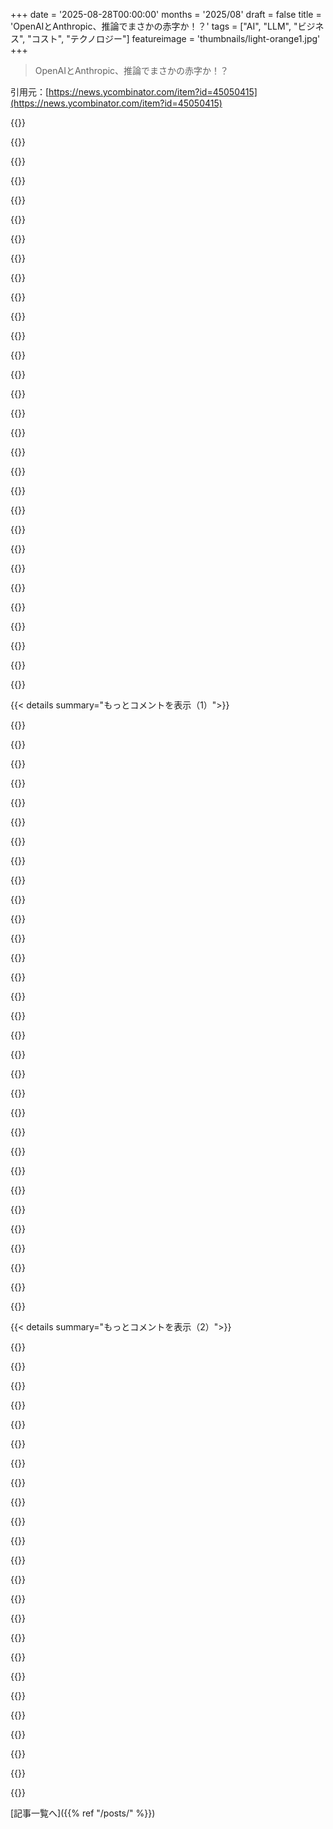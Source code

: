 +++
date = '2025-08-28T00:00:00'
months = '2025/08'
draft = false
title = 'OpenAIとAnthropic、推論でまさかの赤字か！？'
tags = ["AI", "LLM", "ビジネス", "コスト", "テクノロジー"]
featureimage = 'thumbnails/light-orange1.jpg'
+++

> OpenAIとAnthropic、推論でまさかの赤字か！？

引用元：[https://news.ycombinator.com/item?id=45050415](https://news.ycombinator.com/item?id=45050415)




{{<matomeQuote body="この記事の計算、根本的に間違ってるよ。例えば、プリフィルが帯域幅に縛られないってのは明らか。筆者のMFU計算はハードウェアのピークFLOPSの約7倍で、ありえない数値だ。他にも同時リクエスト数やGPU構成、Attention計算が主なボトルネックって仮定とか、色々おかしいところが多すぎる。HNの人たちが議論してる問題も、もっと根本的な誤解じゃないのが残念だね。" userName="chillee" createdAt="2025/08/28 21:45:15" color="#45d325">}}




{{<matomeQuote body="記事の内容、特にアウトプットトークンについては全く違うって同意するよ。ほら、ここ見てみて。強力なGPUをいくつか使えば、4ヶ月前から大規模モデルをめっちゃ安くデコードできる方法があるんだ。今はB200sとか使ってもっと安くなってるはずだよ。<br>https://lmsys.org/blog/2025-05-05-large-scale-ep/" userName="pama" createdAt="2025/08/28 22:30:15" color="#ff5c5c">}}




{{<matomeQuote body="OpenRouterでオープンソースモデルの値段を見てみ？クローズドソースモデルに比べて全然安いよ。この市場はどんどんコモディティ化してるから、それが本当のコストに小さいマージンを乗せたものだって考えるのが自然だよね。" userName="ma2rten" createdAt="2025/08/29 02:47:50" color="">}}




{{<matomeQuote body="OpenRouterにある多くのオープンモデルの推論だけの理論的マージンを丁寧に計算すると、大規模運用すれば800%超えとか、とんでもなく高い利益が出るはずだよ。高いコストは多分、給料や投資、無料提供なんかの費用を賄ってるんだと思う。AIの集中推論こそ、本当の金鉱だと思うな、規模がデカいとほとんどコストかからないんだからさ。" userName="pama" createdAt="2025/08/29 06:18:29" color="#ff5733">}}




{{<matomeQuote body="数学が間違ってるって言ってくれるのはありがたいんだけど、正しい数字も教えてくれないと、こっちの期待値をどう調整していいか分からないよ。" userName="Aeolun" createdAt="2025/08/29 00:00:50" color="">}}




{{<matomeQuote body="で、結局OpenAIとかAnthropicは本当に損してるの？それが知りたいんだけど。" userName="resonious" createdAt="2025/08/29 04:29:59" color="">}}




{{<matomeQuote body="結局のところさ、OpenAIとかAnthropicが「推論で赤字出してると」思う？可能性はあるのかな。" userName="Den_VR" createdAt="2025/08/28 22:06:55" color="">}}




{{<matomeQuote body="いや、赤字じゃないよ。記事は変な回り道してるけど、結論は合ってるかもね、ハハ。でも、アウトプットトークンがインプットトークンよりコストがかかるって中心的な前提は、100倍以上間違ってると思うけどさ。" userName="chillee" createdAt="2025/08/28 22:16:15" color="#ff5c5c">}}




{{<matomeQuote body="(記事の著者だよ) 訂正ありがとう！記事を更新するね。入力トークンの計算、僕が間違ってたのはごめん。手計算が物理法則から7倍しかズレてなかったってのは、正直ちょっと嬉しいんだけどね。入力トークンのコストをもっと高くして再計算しても、僕のユースケースだとあんまり変わらないんだよね。" userName="martinald" createdAt="2025/08/28 22:32:09" color="">}}




{{<matomeQuote body="32並列シーケンスって恣意的すぎない？256並列なら計算は8倍安くなるはずだよ。<br>あと、長文脈長がattentionの計算量ボトルネックになるって話も誤解を招くよ。" userName="chillee" createdAt="2025/08/28 22:51:15" color="#ff33a1">}}




{{<matomeQuote body="入力トークンが安いのは、後でモデルのトレーニング用にデータを収集したいからじゃない？大量のデータを細かく使いたいんだと思うよ。" userName="doctorpangloss" createdAt="2025/08/28 22:23:38" color="">}}




{{<matomeQuote body="知ってる限りだと、大手プロバイダは契約でユーザーデータを使ったトレーニングをしないのがデフォルトになってるよ。だから、トレーニングデータのためのコンテキストサイズって関係ないんじゃないかな。" userName="awwaiid" createdAt="2025/08/29 10:59:08" color="">}}




{{<matomeQuote body="たとえそうだったとしても、製品の最大のコストを無視して「利益が出てる」って言うのは、むしろ詐欺じゃないか。" userName="diamond559" createdAt="2025/08/29 06:58:48" color="#ff5c5c">}}




{{<matomeQuote body="LLMをよく分かってないんだけど、どうしたらもっと理解できるか何かおすすめある？" userName="johnnypangs" createdAt="2025/08/29 04:54:20" color="">}}




{{<matomeQuote body="何度かモデル化したんだけど、推論ってGPUの減価償却と利用率次第で50%以上の粗利率でいけるよ。問題はモデルのトレーニング費用を計算に入れるかどうかだね。もしトレーニング費用を償却しないならマージンは最高。でも、もし償却して考慮する必要があるなら…やばいって。" userName="_sword" createdAt="2025/08/28 17:53:45" color="#ff5733">}}




{{<matomeQuote body="なんでトレーニングを考慮に入れないんだ？一度トレーニングしたら何年もモデルが使えるわけじゃないだろ。競争についていくには常に改善が必要だし、今のモデルの寿命って数ヶ月だよ。" userName="BlindEyeHalo" createdAt="2025/08/28 18:19:33" color="#ff33a1">}}




{{<matomeQuote body="Hard ForkポッドキャストでSam Altmanが「トレーニング費用で赤字だけど、トレーニングは減る」って言ってたよ。トレーニングを考慮しなければ、今の価格でも利益が出てるって。でもCFOが「まだ利益は出てないけど、もうすぐ」って訂正してた。<br>これは数週間前の話だから話半分だけど、トレーニングを無視すれば価格は妥当ってのは合ってると思う。ただ、トレーニングがめちゃくちゃ高くて、それが多くのAI企業が今赤字な理由だね。" userName="jacurtis" createdAt="2025/08/28 21:57:49" color="#785bff">}}




{{<matomeQuote body="GPT5レベルのモデルなら、平均的な人はもう改善を認識できないところに来てると思うよ。このレベルなら、少しずつ改善しながら何年も使えるんじゃないかな。ただ、研究用のモデルは、短期間で性能を上げるために、まだまだ莫大なコストでトレーニングが必要だろうけどね。" userName="vonneumannstan" createdAt="2025/08/28 18:50:44" color="#ff5c5c">}}




{{<matomeQuote body="著作権侵害の賠償金とか法的な費用は含まれてるの？データ作ったクリエイターにお金を払うのがダメってどういうこと？説明してよ。" userName="lawlessone" createdAt="2025/08/28 17:56:27" color="#ff5733">}}




{{<matomeQuote body="他のスタートアップがR&Dコストを隠して「限界利益は高いから、すぐ儲かる事業になるよ」って言うのと同じ手口だよね。" userName="christina97" createdAt="2025/08/28 18:51:13" color="#ff5c5c">}}




{{<matomeQuote body="異議あり！一番のコストはエネルギー、水、メンテナンスだよ。Metaみたいに莫大な投資してライバルと競争しなきゃだし、NVIDIAの株価みたいに高騰するハードウェアもいる。今は市場を獲りに行ってガンガン投資する時で、利益の話はまだ早い。計算式はまだ完成してないよ。" userName="trilogic" createdAt="2025/08/28 18:43:19" color="#ff5733">}}




{{<matomeQuote body="マジウケる。ぶっちゃけ、FCFFとかFCFEとかフリーキャッシュフローについて語らないやつは信用しないね。費用の分類なんてどうでもいいから、金を見せてくれ！" userName="utyop22" createdAt="2025/08/29 01:23:37" color="#38d3d3">}}




{{<matomeQuote body="このモデルの設備投資リスクってどれくらい？GPUを5年で減価償却するのは、稼働率が保証されてればいいけどさ。稼働率が落ちて市場シェアを失ったら、一部の会社は終わりそうだよな。" userName="lumost" createdAt="2025/08/28 20:12:01" color="#ff5c5c">}}




{{<matomeQuote body="＞ モデルが進歩したらトレーニングは減るって？それが起きるまで、まだまだトレーニングしまくらないといけないよ。5から元に戻したってことは、彼ら自身がそれを認めてるってことだよね。" userName="dgfitz" createdAt="2025/08/28 22:55:24" color="#785bff">}}




{{<matomeQuote body="GoogleとFacebookは初期の頃、何年もフリーキャッシュフローがマイナスだったんだ。賢い投資家たちは、金燃やしてるって馬鹿にしてたヤツらを笑ってたんだよ。" userName="danielmarkbruce" createdAt="2025/08/29 03:53:55" color="#ff5c5c">}}




{{<matomeQuote body="それは現状の法律がそう言ってないからだよ。それに議会は遡及法なんて作れないからね。" userName="tick_tock_tick" createdAt="2025/08/28 19:14:31" color="#ff5c5c">}}




{{<matomeQuote body="これは逆を証明してると思うよ。みんな新しいモデルじゃなくて古いモデルを求めてたんだから、そのユーザー層のためには新しいモデルを訓練する必要なんてなかったってことだよね。" userName="mindwok" createdAt="2025/08/29 00:12:29" color="">}}




{{<matomeQuote body="誰も需要の価格弾力性や、それがモデルビジネスの経済にどう影響するかについて話してないのが気になるな。" userName="utyop22" createdAt="2025/08/29 01:25:23" color="#ff5c5c">}}




{{<matomeQuote body="製品運用費と再投資、そしてモデルビジネスを比較してみようよ。FCFFはEBIT(1-t)から再投資を引いたものだろ。モデルビジネスの営業費用はすごく高いからEBITは低くなる。再投資が大きければ大きいほど穴も大きくなるんだ。それが長く続けば続くほど（長期的に競合を排除する明確な参入障壁がなければ）高い評価を正当化するのは難しくなるよ。こういう比較は細かいところを無視してるから、本当に嫌いだね。" userName="utyop22" createdAt="2025/08/29 08:27:08" color="#785bff">}}




{{<matomeQuote body="＞ほとんどのAI企業は今赤字だって？　この段階じゃ完全に“普通”だよな、“””だろ”””？　何十億ものVCマネーがリターンを追いかけてるなら、じっと座ってる時間なんてないし、全部つぎ込むしかない。ハイプトレインは自力での収益化なんて待ってくれないんだ。それに、この巨大な評価額と必須のYoY成長率だと、彼らがユニットエコノミーの数字をいじってないわけがない。バイアスって、意識して努力しないと打ち破るのが難しいんだよね。" userName="pas" createdAt="2025/08/28 22:13:20" color="#38d3d3">}}




{{< details summary="もっとコメントを表示（1）">}}

{{<matomeQuote body="一部のパワーユーザーの需要はかなり非弾力的だと思うな。お金を使うのを嫌がるデベロッパーが、新しいClaudeのサブスクリプションに月200ドルも喜んで払ってるのを見たことあるよ。" userName="Jaxkr" createdAt="2025/08/29 03:31:11" color="#ff5c5c">}}




{{<matomeQuote body="モデルが急速に進化する限り、競争にはゼロからの再訓練が必要で、これは莫大なCapExだから、AI企業の財務は推論コストだけじゃ測れないよ。高性能モデルは訓練も高額だしね。でも、どこかでモデル改善は飽和するはず。そうなればモデルのアーキテクチャは固定され、新知識の組み込みだけが追加訓練の目的になるかも。ゼロから再訓練か、ファインチューニングで済むかで未来は大きく変わるよ。もし後者でファインチューニングが安ければ、低推論コストがAI企業の強気材料になるだろうね。" userName="MontyCarloHall" createdAt="2025/08/28 18:40:09" color="#45d325">}}




{{<matomeQuote body="マイナスのフリーキャッシュフローは、良いビジネスの初期段階では普通なんだ。90年代のAmazonやGoogleもそうだっただろ？　初期のFCFFばかり見るのは浅はかだよ。参入障壁は自然に生まれるんじゃなく、時間と費用をかけて作り出すものなんだ。AIのモデルビジネスが高利益か低利益か、参入障壁や再投資がどうなるかはまだ不明。数年しか経ってないんだからね。この分野で今後数年間、プラスのフリーキャッシュフローを目指したら潰されるだろう。2035年に高収益ビジネスを狙うなら、今すぐ投資すべきだね。" userName="danielmarkbruce" createdAt="2025/08/31 03:06:09" color="#45d325">}}




{{<matomeQuote body="＞最大のコストは依然としてエネルギー消費、水、メンテナンスだって？<br>君は推論の運用コストが訓練コストを超えているって言ってるの？" userName="wtallis" createdAt="2025/08/28 18:46:04" color="#ff33a1">}}




{{<matomeQuote body="AIラボ以外だと推論コストの仮定は現実離れしてるんじゃない？ DeepSeekのデータ（https://github.com/deepseek-ai/open-infra-index/blob/main/20...）見ると、多くのGPUが必要だけど使わない時間も多くて効率悪いよ。AIラボ以外では、100%の利用率とか、入力処理が無料とかの仮定は成り立たないと思うんだ。" userName="ozgune" createdAt="2025/08/28 19:09:48" color="#ff5733">}}




{{<matomeQuote body="AI企業のAPIってコモディティ化してるから、常に訓練し続けないと、すぐ他の会社に乗り換えられちゃうよ。これって結局、消耗戦だよね。" userName="anothernewdude" createdAt="2025/08/29 05:34:24" color="">}}




{{<matomeQuote body="H100のレンタル代に、GPUがアイドルになる時間とかのコストって、もう含まれてるんじゃないの？" userName="DoesntMatter22" createdAt="2025/08/28 19:22:03" color="">}}




{{<matomeQuote body="GPT-5の「Pro」は最強だけど、月200ドルもするし、訓練費用もすごい。性能向上とコストの関係が釣り合わなくなってきてるから、そのうちモデル開発も限界が来るんじゃないかな。高すぎて使う人もいなくなるかもね。" userName="felipeerias" createdAt="2025/08/29 02:18:57" color="#ff33a1">}}




{{<matomeQuote body="AI開発に関わってるのって、ほぼ米国と中国だけじゃん。中国がIP権を尊重するようになるなんて、思えないんだけど。" userName="tick_tock_tick" createdAt="2025/08/28 21:30:37" color="">}}




{{<matomeQuote body="なんかGPT-5って前のモデルより劣化してる気がするんだけど。実用ならClaude使っちゃうよ。音声モードも前は便利だったのに、今はなんか要領を得ないし、使い物にならない。" userName="black_knight" createdAt="2025/08/28 20:55:28" color="">}}




{{<matomeQuote body="コストって10分の1になるのかな？Uberみたいに値上がりしたら、Copilotも1リクエスト1ドルとか0.25ドルとかじゃ使いたくないよ。それなら海外のコンサルに頼んだ方がマシになっちゃうし。" userName="brianwawok" createdAt="2025/08/28 23:33:38" color="#785bff">}}




{{<matomeQuote body="Sam Altmanが「今やってることのほとんどが推論なんだ。推論は儲かってるよ。もし訓練費用がなければ、うちはめちゃくちゃ儲かる会社になるだろうね」って言ってたよ。ソースはこれ: https://www.axios.com/2025/08/15/sam-altman-gpt5-launch-chat..." userName="simonw" createdAt="2025/08/28 16:20:22" color="#45d325">}}




{{<matomeQuote body="Amodeiも、Sam Altmanと同じこと言ってたよ。「モデル一つ一つが会社なら、去年作ったモデルはちゃんと儲かってる。でもそれと同時に、もっと金のかかる新しいモデルも作ってるから全体としては大変なんだ。この状況は、モデルがもう大きくならなくなるか、性能改善が止まるまで続くだろうね」って。詳しくはこれ: https://cheekypint.substack.com/p/a-cheeky-pint-with-anthrop..." userName="dcre" createdAt="2025/08/28 16:23:51" color="#ff33a1">}}




{{<matomeQuote body="「もし売上原価がゼロなら儲かる」って、Sam Altmanの発言は当たり前すぎて意味ないだろ。どんなビジネスだって、コストがなきゃ儲かるのは当然のことなんだからさ。" userName="drob518" createdAt="2025/08/28 16:27:56" color="">}}




{{<matomeQuote body="「モデルを会社」って例えるのはおかしいね。モデルは製品と考えるべきだよ、Nikeの靴みたいに。Nikeは靴の開発費をかけるけど、製品を売ってR&Dコストを回収する。でも会社全体は別で運営されてるでしょ。Nikeは成長するほど安く作れるようになるけど、LLMモデルは新モデルほど開発費が跳ね上がるって言われてる。もしトレーニングで2倍の収益だとしても、儲けるには毎年値段を倍にするかユーザーを倍にするか、新モデルを作るのをやめるしかないじゃん。" userName="meshugaas" createdAt="2025/08/28 17:27:16" color="#ff33a1">}}




{{<matomeQuote body="Amodeiの引用が間違ってる理由を前の返信で説明したけど、要するに今のモデルのトレーニングと推論を比べるのが違うってこと。彼らが大損してるのは、今のモデルでトレーニング費用を回収してる間に次のモデルをトレーニングしてるからなんだ。だから、これはCOGSとは全く違うね。" userName="dcre" createdAt="2025/08/28 16:39:44" color="#38d3d3">}}




{{<matomeQuote body="これは技術的には正しいかもしれないけど、実際はそうじゃない可能性があるよ。例えばOpenAIはCursorやWindsurf、他のスタートアップに投資して、彼らがユーザーにクレジットを配って大量の推論APIを使わせる。そしてお金はOpenAIに戻って、またクレジットや投資としてそれらの会社に送られるんだ。Nvidiaも推論を大量に生み出す会社に資金提供してるから、さらに循環的だよね。新しい投資マネーが尽きるまでは、本当に利益が出てるかなんて、かなり判断が難しいんじゃないかな。" userName="aeternum" createdAt="2025/08/28 16:28:01" color="#45d325">}}




{{<matomeQuote body="Ed Zitronっていうジャーナリストがいるよ。https://www.wheresyoured.at/<br>彼はOpenAI懐疑派で、彼の調査が正しければOpenAIは赤字どころか、ずっと儲からないらしいんだ。その財務比率は、初期のUberやAmazonでさえ、財政的に質素に見えるほどひどいんだって。彼はテック系の人じゃないけどね。" userName="citizenpaul" createdAt="2025/08/28 18:22:18" color="#38d3d3">}}




{{<matomeQuote body="会計士がトレーニング費用をCOGSだと主張するために、どれだけ無理な理屈を通す必要があるか想像できないよ。損益計算書（P&L）をAIエンジニアに説明するなら、トレーニングはR&D費用で、推論費用がCOGSっていうのが一番分かりやすいんじゃない？" userName="gomox" createdAt="2025/08/28 16:55:36" color="#45d325">}}




{{<matomeQuote body="Zitronはまともなアナリストじゃないよ。彼の分析には疑問があるね。David CrespoのBskyでの投稿をいくつか見てみて。→<br>https://bsky.app/profile/davidcrespo.bsky.social/post/3lxale...<br>https://bsky.app/profile/davidcrespo.bsky.social/post/3lo22k...<br>https://bsky.app/profile/davidcrespo.bsky.social/post/3lwhhz...<br>https://bsky.app/profile/davidcrespo.bsky.social/post/3lv2dx..." userName="dcre" createdAt="2025/08/28 19:49:36" color="">}}




{{<matomeQuote body="それは、トレーニングしたモデルが事業としてずっと機能し続けたらの話だよね。トレーニングコストの償却期間なんて2ヶ月くらいだよ。それだけで利益を出し続けるなんて無理。次のモデルを作らないと、みんな他に行っちゃうもんね。" userName="prasadjoglekar" createdAt="2025/08/28 16:51:59" color="#ff33a1">}}




{{<matomeQuote body="OpenAIって、いつか新モデル作らないでいられるのかな？彼らは設立以来ずっと次のモデルをトレーニングし続けてるみたいだし。うちのソフトウェア会社もR&Dに結構お金をかけるけど、それでもしっかり利益を出してるよ。もしOpenAIが、利益を出すために製品のイテレーションを止めなきゃいけないって状況なら、数百億ドルの借金を抱える寸前の今、かなりヤバいんじゃないかな。" userName="ToucanLoucan" createdAt="2025/08/28 16:53:31" color="#45d325">}}




{{<matomeQuote body="OpenAIとAnthropicは顧客層も使い方もかなり違うんだ。Anthropicの利用料は、OpenAIよりも顧客が直接支払ってる割合がかなり高いと推測できるよ。ChatGPTの無料版はClaudeの無料版より圧倒的に人気だし、AnthropicはOpenAIよりAPIビジネスの割合が高いだろうね。だから、この赤字の話はAnthropicには当てはまるけど、OpenAIには当てはまらない可能性もあるってこと。" userName="827a" createdAt="2025/08/28 17:20:27" color="#ff33a1">}}




{{<matomeQuote body="「Nikeが成長するにつれて、より安く靴を作れるようになる」っていうのは、モデルにも当てはまるはずだよ。GPT4レベルのモデルのトレーニングや推論の提供は、昔より100倍以上安くなってるだろうし！NikeはJordan 1を40年以上も作り続けてるんだぞ！OpenAIもGPT4レベルの推論効率改善による利益だけで生きていけるなら、とてつもなく儲かるはずだ！" userName="vonneumannstan" createdAt="2025/08/28 18:54:29" color="#45d325">}}




{{<matomeQuote body="COGSはGAAPの意味じゃなくて、不明な”コスト”の同義語として使ってたわ。ゴメンね。たぶん訓練費用は開発費、データセンターやGPUの運用費がGAAPのCOGSになると思う。俺が言いたかったのは、収益だけ見て事業立ち上げや維持のコストを無視したら、どんなビジネスでも”儲かってる”って言えちゃうってことね。" userName="drob518" createdAt="2025/08/28 18:01:14" color="#ff5733">}}




{{<matomeQuote body="なんで2ヶ月なの？Claude 3.5と4の間はほぼ1年あったじゃん。(3.5から3.7への移行にどれだけコストがかかるかはわからないけどね。)" userName="dcre" createdAt="2025/08/28 17:53:49" color="">}}




{{<matomeQuote body="＞＞これは明らかだ...多分＞＞GPT-4レベルのモデルで推論効率が上がった利益だけで食っていけるなら、OpenAIはとんでもなく儲かるはず！もしGPT-4が今やタダみたいな金を生むなら、GPT-5の後にそれをやめるってのはマジで変だよな。" userName="Avshalom" createdAt="2025/08/28 19:05:39" color="#785bff">}}




{{<matomeQuote body="これまで新しいモデルは前のモデルより開発コストがかかってるし、桁違いなことも多いから、靴の比喩は的外れだよ。<br>石油・ガス生産の方が良い比喩だね。既存の油田は枯渇するか（モデルがSOTAじゃなくなりROIがない）、生産中か（SOTA推論でROIがある）。AIとの類似点は、新しい油田は最初に見つけたものより経済的にするのが難しいから、オンラインにするのがどんどん高くなってること。つまり、楽して稼げる時代はもう終わったってことさ。" userName="renjimen" createdAt="2025/08/28 18:02:41" color="#38d3d3">}}




{{<matomeQuote body="なるほど、アルトマンは無料ティアをマーケティング費用として除外してる可能性が高いね、有料顧客からの利益より損失が大きくても。<br>一方、モデルルーターでGPT-5-miniにクエリを送ることで、以前4oに行ってた無料ティアのコストを大幅に削減できるかもしれないな。" userName="dcre" createdAt="2025/08/28 18:04:56" color="#ff33a1">}}




{{<matomeQuote body="事業全体とユニットエコノミーを分けて考えるのは大体役立つよね。ユニットエコノミーがマイナスだとかなり暗い。プラスなら、事業拡大で管理費やR&Dみたいな固定費を償却できるし、ユニット利益率も少し改善するからチャンスはかなり上がる。<br>でも、固定費が指数関数的に増えてるとこれはうまくいかない。ユーザー数か顧客単価が指数関数的に増えない限り、この状況からは抜け出せないんだ。アルトマンが言ってるのはこれだと思うよ。つまり、ユニットエコノミーはプラスなのに、固定費が規模の経済で吸収できるより早く爆発的に増えてるっていう異常事態だってこと。細かい話だと思うかもしれないけど、洞察力のある見方には物事を分けて考えることがよく必要になるんだ。" userName="DenisM" createdAt="2025/08/28 18:37:28" color="#ff5733">}}

{{</details>}}




{{< details summary="もっとコメントを表示（2）">}}

{{<matomeQuote body="最新のNYT Hard Forkポッドキャストによると、サムが主催する夕食会にホストが呼ばれてたんだ。そこでサムが”訓練を計算から除外すればうちは黒字だ”って言って、Lightcap（COO）に”そうだろ？”って聞いたら、Lightcapが”ええっと、惜しいところです”みたいな返事をしたらしい。<br>彼らは推論だけでもまだ黒字じゃなくて、サムもつい最近まで知らなかった可能性があるってさ。<br>URL: https://www.nytimes.com/2025/08/22/podcasts/is-this-an-ai-bu..." userName="827a" createdAt="2025/08/28 17:13:43" color="#38d3d3">}}




{{<matomeQuote body="素晴らしい視点だね。<br>基本的に新しい会社が前の会社に競争圧力をかけて、みんなで利益を縮小してるんだよ。底辺への競争をやってるんだね。たぶん彼らはこれを分かってて、AGIの優位性に賭けてるんだろうな。" userName="DenisM" createdAt="2025/08/28 18:28:50" color="#ff33a1">}}




{{<matomeQuote body="まだ深い統合に未開発の価値があるよ。例えば、バラバラのビジネスプロセスとの密接な統合によるネットワーク効果で、指数関数的に価値が増える大当たりを引くかもしれないね。<br>強いネットワーク効果を持つビジネスは、約2兆ドルの評価額まで成長できることが分かってるし。" userName="DenisM" createdAt="2025/08/28 18:42:03" color="">}}




{{<matomeQuote body="アモデイは1億ドルのモデルが2億ドルの収益を生み、10億ドルのモデルが20億ドルの収益を生むって仮説を持ってるけど、それって本当に成り立つかな？10億ドルのモデルから2億ドルの収益しか得られないなんてことは、別に起こり得ないわけじゃないし。" userName="LZ_Khan" createdAt="2025/08/28 17:34:09" color="">}}




{{<matomeQuote body="「トレーニング費用を割引しても利益が出ない」ってのと「推論の利益は費用を大幅に上回る」って発言、矛盾しないよね。だからSamのコメントは前半だけが正しかったのかもね。" userName="twoodfin" createdAt="2025/08/28 18:13:33" color="">}}




{{<matomeQuote body="Ed ZitronはOpenAIが利益出すなんて無理って言ってるね。君が貼った記事も、OpenAIが黒字になるのはかなり難しいって思ってるみたいだよ。" userName="jrflowers" createdAt="2025/08/28 21:43:41" color="">}}




{{<matomeQuote body="「AGIのトップに賭けてる」って、UberやTeslaが自動運転に賭けてるのと一緒じゃん。もう10年も「もうすぐ」って言ってるしね。" userName="oblio" createdAt="2025/08/28 19:01:58" color="">}}




{{<matomeQuote body="「新モデルは前のより開発費かかる」ってのは、80年代から2010年代のソフトや、今のハードでも一緒だよね。iPhone 17は10や5より開発費かかるだろうし、iPhone 5も3Gより高かったしね。" userName="runako" createdAt="2025/08/28 20:25:21" color="">}}




{{<matomeQuote body="Samが「トレーニング費払わなきゃ超儲かる」って言ったんだよね。Amodeiも同じこと言ったって？違うよ。Amodeiはトレーニング費払ってもモデルは儲かるって言ってるんだ。費用より収入が多いって。全然違う主張だよ。" userName="kgwgk" createdAt="2025/08/28 19:11:58" color="#ff5c5c">}}




{{<matomeQuote body="無料枠が大量の学習材料になってるんだよね。ChatGPTの間違いを直すたびに、本にもウェブにもない知識を与えてるわけ。それが参入障壁（モート）になるけど、時間がかかるんだ。" userName="DenisM" createdAt="2025/08/28 18:22:54" color="#38d3d3">}}




{{<matomeQuote body="細かいけど大事な話だね。モデルがずっと再学習いらないとか、スケールアップし続けないとか、誰か思ってる？僕はスケールアップはもう限界が来てると思う。訓練するコンテンツも尽きてきたし、いいことかもね。でも、継続的な再学習が当たり前じゃない未来は考えられないな。" userName="drob518" createdAt="2025/08/28 19:23:34" color="#ff5733">}}




{{<matomeQuote body="え？この記事、なんか怪しいな。数字はわかんないけど…オープンソースモデルもあるのに、推論がそんなに安かったら、なんで安価なAPIプロバイダーがゴロゴロ出てこないの？僕が見たのは小さいモデルばっかだし、安価なdeepseek-R1はどこ？そんなに安くて儲かるなら、僕も安く使えるか自分で600Bモデル動かせるはずだよね。なんか見落としてる？実際、みんなが安くやってないってのが、この記事の計算への一番の批判だと思うけどな。" userName="noodletheworld" createdAt="2025/08/28 15:25:56" color="#ff33a1">}}




{{<matomeQuote body="「推論がそんなに安いなら、安価なAPIプロバイダー出てこないの？」って？安いとこいっぱいあるよ。他のAPIまとめる有名プロバイダーもあって、モデルを無料で提供してるとこもあるしね。「小さいモデルばっか。安価なdeepseek-R1は？」<br>https://openrouter.ai/deepseek/deepseek-r1-0528:freeだよ。" userName="dragonwriter" createdAt="2025/08/28 15:52:20" color="#ff33a1">}}




{{<matomeQuote body="これ、どういうこと？誰かがプロンプト自体に価値を見出してるんだろうけど、これじゃ採算取れないでしょ。" userName="idiotsecant" createdAt="2025/08/28 17:48:10" color="">}}




{{<matomeQuote body="推論はそんなに安いのさ。それに、AIを使い慣れてもらって、有料モデルに移行してくれることを期待してるんじゃないかな。" userName="tick_tock_tick" createdAt="2025/08/28 19:16:18" color="">}}




{{<matomeQuote body="DeepSeekなら、そこそこのノートPCでも無料で動かせるよ。" userName="booi" createdAt="2025/08/28 16:08:27" color="">}}




{{<matomeQuote body="4-bit量子化でも、R1はウェイトだけで300GB以上必要だよ。R1を蒸留した小さいモデルならノートPCで動かせるけど、R1本体をノートPCで動かすのは、どんなに極端な構成でも無理だと思うな。" userName="dragonwriter" createdAt="2025/08/28 16:16:14" color="#ff5733">}}




{{<matomeQuote body="多分、Ollamaが”DeepSeek”って呼んでるやつをDeepSeekだと思ってるんじゃない？あれはDeepSeekじゃなくて、DeepSeekを蒸留した別のモデルだよ。" userName="svachalek" createdAt="2025/08/28 16:40:18" color="#785bff">}}




{{<matomeQuote body="”なんで複数のAPIプロバイダがモデルを激安で提供してないの？”って？いや、してるよ。この表にあるDeepSeek R1の各プロバイダの価格は、記事の推定より安いって。ほら、ここ見てみてよ。https://artificialanalysis.ai/models/deepseek-r1/providers" userName="jsnell" createdAt="2025/08/28 15:38:54" color="#ff5733">}}




{{<matomeQuote body="リンク先の最安プロバイダでも、記事が推定してる入力トークン価格の460倍もするんだけど。" userName="ac29" createdAt="2025/08/28 16:00:13" color="#785bff">}}




{{<matomeQuote body="”リンク先の最安プロバイダが記事の460倍”って言ったけど、記事は入力トークン100万あたり$0.003、リスト最安は$0.46だから、比率は120倍だよ、460倍じゃない。あと、出力トークン100万あたり$3.08って推定だけど、リストの全プロバイダはそれをはるかに下回ってるぞ。" userName="dragonwriter" createdAt="2025/08/28 16:26:31" color="#ff5c5c">}}




{{<matomeQuote body="そのページには出力トークン価格が$3.08より高いプロバイダが7つもあるんだけど。入力トークン価格がそれより高いプロバイダも1つあるし。”すべて”ってのは正しくないよ。" userName="ruszki" createdAt="2025/08/28 17:17:04" color="#38d3d3">}}




{{<matomeQuote body="”自分で600B paramモデルを安く動かせるはず”って？もしホスト型推論のマージンが80%なら、自分で作ったものを20%以上稼働させないと、マージン的には安くならないよ。<br>数年前に買った$300のGPUでオープンウェイトモデル（DeepSeekとかはオープンソースじゃないけど）をセルフホストしてるけど、2トークン/秒じゃ結果が出るまで10分もかかる。10秒で欲しいなら$30000払うことになるし、1日100回プロンプト送っても99%はアイドルだ。<br>$30000のGPUを100人で共同購入してシェアする方が理にかなってるかもね。モデルプロバイダは、そういうものを提供してるんだよ。" userName="colinsane" createdAt="2025/08/28 18:49:23" color="#45d325">}}

{{</details>}}



[記事一覧へ]({{% ref "/posts/" %}})
